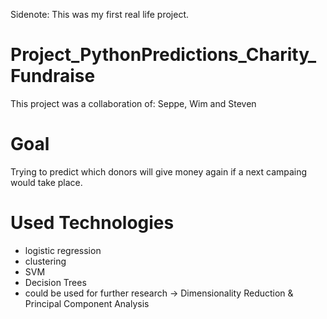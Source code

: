 Sidenote: This was my first real life project.

# Project_PythonPredictions_Charity_Fundraise

This project was a collaboration of: Seppe, Wim and Steven

# Goal
Trying to predict which donors will give money again if a next campaing would take place.

# Used Technologies
- logistic regression
- clustering
- SVM
- Decision Trees
- could be used for further research -> Dimensionality Reduction & Principal Component Analysis




